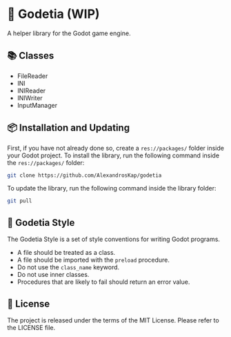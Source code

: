 # 🐐 Godetia (WIP)

A helper library for the Godot game engine.

## 📚 Classes

* FileReader
* INI
* INIReader
* INIWriter
* InputManager

## 📦 Installation and Updating

First, if you have not already done so, create a `res://packages/` folder inside your Godot project.
To install the library, run the following command inside the `res://packages/` folder:

```sh
git clone https://github.com/AlexandrosKap/godetia
```

To update the library, run the following command inside the library folder:

```sh
git pull
```

## 🎨 Godetia Style

The Godetia Style is a set of style conventions for writing Godot programs.

* A file should be treated as a class.
* A file should be imported with the `preload` procedure.
* Do not use the `class_name` keyword.
* Do not use inner classes.
* Procedures that are likely to fail should return an error value.

## 📌 License

The project is released under the terms of the MIT License.
Please refer to the LICENSE file.
